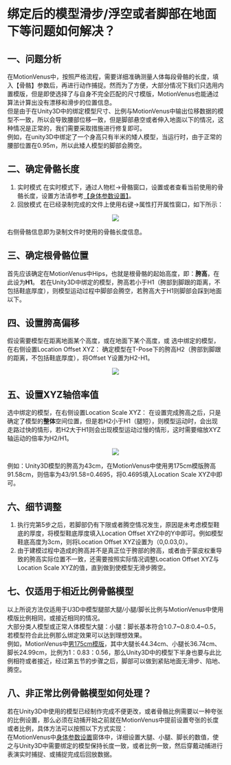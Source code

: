 # 绑定后的模型滑步/浮空或者脚部在地面下等问题如何解决？
## 一、问题分析
在MotionVenus中，按照严格流程，需要详细准确测量人体每段骨骼的长度，填入【骨骼】参数后，再进行动作捕捉。然而为了方便，大部分情况下我们只选用内置模版，但是即使选择了与自身不完全匹配的尺寸模版，MotionVenus也能通过算法计算出没有漂移和滑步的位置信息。<br>
但是由于在Unity3D中的绑定模型尺寸、比例与MotionVenus中输出位移数据的模型不一致，所以会导致腰部位移一致，但是脚部悬空或者伸入地面以下的情况，这种情况是正常的，我们需要采取措施进行修复即可。<br>
例如，在unity3D中绑定了一个身高只有半米的矮人模型，当运行时，由于正常的腰部位置在0.95m，所以此矮人模型的脚部会腾空。
## 二、确定骨骼长度
1. 实时模式
在实时模式下，通过人物栏->骨骼窗口，设置或者查看当前使用的骨骼长度，设置方法请参考[【身体参数设置】](https://github.com/FOHEART/MotionVenusHelp/blob/v1.4.0/software/bodyparam.md)。
2. 回放模式
在已经录制完成的文件上使用右键->属性打开属性窗口，如下所示：

<div align=center>
<img src="https://raw.githubusercontent.com/FOHEART/FOHEART_Unity3D_Plugin/master/help/footslide/prop.png"/>
</div>

右侧骨骼信息即为录制文件时使用的骨骼长度信息。

## 三、确定根骨骼位置
首先应该确定在MotionVenus中Hips，也就是根骨骼的起始高度，即：**胯高**，在此设为**H1**。
若在Unity3D中绑定的模型，胯高若小于H1（胯部到脚跟的距离，不包括鞋底厚度），则模型运动过程中脚部会腾空，若胯高大于H1则脚部会踩到地面以下。

## 四、设置胯高偏移
假设需要模型在距离地面某个高度，或在地面下某个高度，或
选中绑定的模型，在右侧设置Location Offset XYZ：
确定模型在T-Pose下的胯高H2（胯部到脚跟的距离，不包括鞋底厚度），将Offset Y设置为H2-H1。


<div align=center>
<img src="https://raw.githubusercontent.com/FOHEART/FOHEART_Unity3D_Plugin/master/help/footslide/locationoffset.png"/>
</div>

## 五、设置XYZ轴倍率值
选中绑定的模型，在右侧设置Location Scale XYZ：
在设置完成胯高之后，只是确定了模型的**整体**空间位置，但是若H2小于H1（腿短），则模型运动时，会出现走路过快的情形，若H2大于H1则会出现模型运动过慢的情形，这时需要缩放XYZ轴运动的倍率为H2/H1。

<div align=center>
<img src="https://raw.githubusercontent.com/FOHEART/FOHEART_Unity3D_Plugin/master/help/footslide/locationscale.png"/>
</div>

例如：Unity3D模型的胯高为43cm，在MotionVenus中使用男175cm模版胯高91.58cm，则倍率为43/91.58=0.4695，将0.4695填入Location Scale XYZ中即可。
## 六、细节调整
1. 执行完第5步之后，若脚部仍有下限或者腾空情况发生，原因是未考虑模型鞋底的厚度，将模型鞋底厚度填入Location Offset XYZ中的Y中即可。例如模型鞋底高度为3cm，则将Location Offset XYZ设置为（0,0.03,0）。
2. 由于建模过程中造成的胯高并不是真正位于胯部的胯高，或者由于蒙皮权重导致的胯高实际位置不一致，还需要按照实际情况调整Location Offset XYZ与Location Scale XYZ的值，直到做到使模型无滑步腾空。

## 七、仅适用于相近比例骨骼模型
以上所说方法仅适用于U3D中模型腿部大腿/小腿/脚长比例与MotionVenus中使用模版比例相同，或接近相同的情况。<br>
大部分类人模型或正常人体模型大腿：小腿：脚长基本符合1:0.7~0.8:0.4~0.5，若模型符合此比例那么绑定效果可以达到理想效果。<br>
例如，MotionVenus中[男175cm模版](https://github.com/FOHEART/MotionVenusHelp/blob/v1.4.0/software/bodyparam.md)，其中大腿长44.34cm、小腿长36.74cm、脚长24.99cm，比例为1：0.83：0.56，那么Unity3D中的模型下半身也要与此比例相符或者接近，经过第五节的步骤之后，脚部可以做到紧贴地面无滑步、陷地、腾空。

## 八、非正常比例骨骼模型如何处理？
若在Unity3D中使用的模型已经制作完成不便更改，或者骨骼比例需要以一种夸张的比例设置，那么必须在动捕开始之前就在MotionVenus中提前设置夸张的长度或者比例，具体方法可以按照以下方式实现：<br>
在MotionVenus中[身体参数设置](https://github.com/FOHEART/MotionVenusHelp/blob/v1.4.0/software/bodyparam.md)窗体中，详细设置大腿、小腿、脚长的数值，使之与Unity3D中需要绑定的模型保持长度一致，或者比例一致，然后穿戴动捕进行表演实时捕捉、或捕捉完成后回放数据。